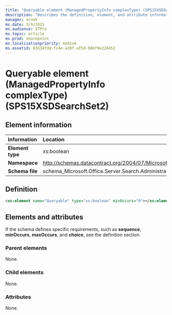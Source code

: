 ```yaml
---
title: "Queryable element (ManagedPropertyInfo complexType) (SPS15XSDSearchSet2)"
description: "Describes the definition, element, and attribute information for the Queryable element (ManagedPropertyInfo complexType) (SPS15XSDSearchSet2)."
manager: arnek
ms.date: 3/9/2015
ms.audience: ITPro
ms.topic: article
ms.prod: sharepoint
ms.localizationpriority: medium
ms.assetid: 83d34fdd-fc4e-a20f-af5d-986f9e228452
---
```


# Queryable element (ManagedPropertyInfo complexType) (SPS15XSDSearchSet2)

 
  
## Element information

| Information | Location |
|:-----|:-----|
|**Element type**|xs:boolean|
|**Namespace**|http://schemas.datacontract.org/2004/07/Microsoft.Office.Server.Search.Administration|
|**Schema file**|schema_Microsoft.Office.Server.Search.Administration.xsd|
   
## Definition

```XML
<xs:element name="Queryable" type="xs:boolean" minOccurs="0"></xs:element>

```

## Elements and attributes

If the schema defines specific requirements, such as **sequence**, **minOccurs**, **maxOccurs**, and **choice**, see the definition section. 
  
### Parent elements

None.
  
### Child elements

None.
  
### Attributes

None.
  

